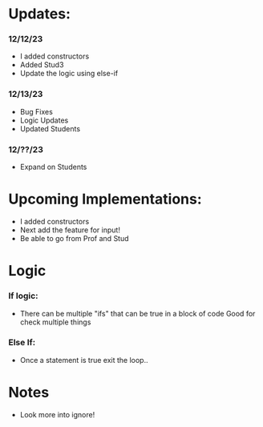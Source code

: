 # Updates: 
### 12/12/23
- I added constructors 
- Added Stud3
- Update the logic using else-if

### 12/13/23
- Bug Fixes
- Logic Updates
- Updated Students

### 12/??/23
- Expand on Students

# Upcoming Implementations: 
- I added constructors 
- Next add the feature for input!
- Be able to go from Prof and Stud


# Logic
### If logic:
- There can be multiple "ifs" that can be true in a block of code
Good for check multiple things
### Else If:
- Once a statement is true exit the loop..

# Notes
- Look more into ignore!
